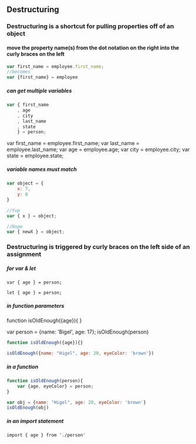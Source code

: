 ## Destructuring

### Destructuring is a shortcut for pulling properties off of an object

#### move the property name(s) from the dot notation on the right into the curly braces on the left

```js
var first_name = employee.first_name;
//becomes
var {first_name} = employee
```

##### can get multiple variables

```js
var { first_name
    , age
    , city
    , last_name
    , state
    } = person;
```

var first_name = employee.first_name;
var last_name = employee.last_name;
var age = employee.age;
var city = employee.city;
var state = employee.state;

##### variable names must match

``` js
var object = {
    x: 7,
    y: 8
}

//Yup 
var { x } = object; 

//Nope
var { newX } = object;
```

### Destructuring is triggered by curly braces on the left side of an assignment

##### for var & let

`var { age } = person;`

`let { age } = person;`

##### in function parameters


function isOldEnough({age}){
    <!-- name === undefined -->
    <!-- age === 17 -->
}

var person = {name: 'Bigel', age: 17};
isOldEnough(person)

```js
function isOldEnough({age}){}

isOldEnough({name: "Higel", age: 20, eyeColor: 'brown'})
```

##### in a function

```js
function isOldEnough(person){
    var {age, eyeColor} = person;
}

var obj = {name: "Higel", age: 20, eyeColor: 'brown'}
isOldEnough(obj)
```

##### in an import statement

`import { age } from './person'`
